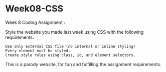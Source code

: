# Week08-CSS

Week 8 Coding Assignment :

Style the website you made last week using CSS with the following requirements:

    Use only external CSS file (no internal or inline styling)
    Every element must be styled.
    Create style rules using class, id, and element selectors.

This is a parody website, for fun and fulfilling the assignment requirements.

